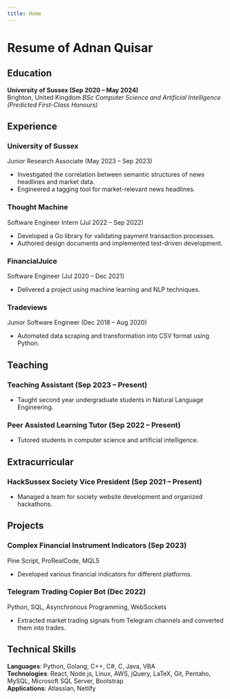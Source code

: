```yaml
---
title: Home
---
```


# Resume of Adnan Quisar

## Education

**University of Sussex (Sep 2020 – May 2024)**  
Brighton, United Kingdom
*BSc Computer Science and Artificial Intelligence (Predicted First-Class Honours)*  

## Experience

### University of Sussex
Junior Research Associate (May 2023 – Sep 2023)
- Investigated the correlation between semantic structures of news headlines and market data.
- Engineered a tagging tool for market-relevant news headlines.

### Thought Machine
Software Engineer Intern (Jul 2022 – Sep 2022)
- Developed a Go library for validating payment transaction processes.
- Authored design documents and implemented test-driven development.

### FinancialJuice
Software Engineer (Jul 2020 – Dec 2021)
- Delivered a project using machine learning and NLP techniques.

### Tradeviews
Junior Software Engineer (Dec 2018 – Aug 2020) 
- Automated data scraping and transformation into CSV format using Python.

## Teaching

### Teaching Assistant (Sep 2023 – Present)
- Taught second year undergraduate students in Natural Language Engineering.

### Peer Assisted Learning Tutor (Sep 2022 – Present)
- Tutored students in computer science and artificial intelligence.

## Extracurricular

### HackSussex Society Vice President (Sep 2021 – Present)
- Managed a team for society website development and organized hackathons.

## Projects

### Complex Financial Instrument Indicators (Sep 2023)
Pine Script, ProRealCode, MQL5
- Developed various financial indicators for different platforms.

### Telegram Trading Copier Bot (Dec 2022)
Python, SQL, Asynchronous Programming, WebSockets
- Extracted market trading signals from Telegram channels and converted them into trades.

## Technical Skills

**Languages**: Python, Golang, C++, C\#, C, Java, VBA  
**Technologies**: React, Node.js, Linux, AWS, jQuery, LaTeX, Git, Pentaho, MySQL, Microsoft SQL Server, Bootstrap  
**Applications**: Atlassian, Netlify